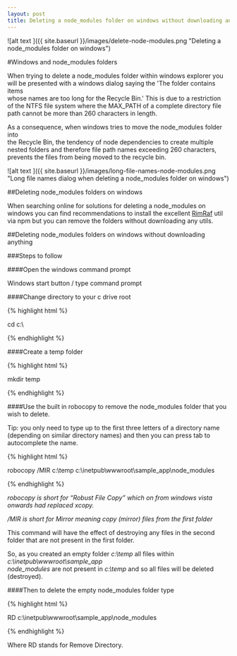 ```yaml
---
layout: post
title: Deleting a node_modules folder on windows without downloading anything
---
```


![alt text ]({{ site.baseurl }}/images/delete-node-modules.png "Deleting a  
node_modules folder on windows")

#Windows and node_modules folders

When trying to delete a node\_modules folder within windows explorer you  
will be presented with a windows dialog saying the 'The folder contains items  
whose names are too long for the Recycle Bin.' This is due to a restriction  
of the NTFS file system where the MAX_PATH of a complete directory file  
path cannot be more than 260 characters in length.

As a consequence, when windows tries to move the node_modules folder into  
the Recycle Bin, the tendency of node dependencies to create multiple  
nested folders and therefore file path names exceeding 260 characters,  
prevents the files from being moved to the recycle bin.

![alt text ]({{ site.baseurl }}/images/long-file-names-node-modules.png "Long file names dialog 
when deleting a node_modules folder on windows")

##Deleting node_modules folders on windows

When searching online for solutions for deleting a node\_modules on windows you can find 
recommendations to install the excellent <a href="https://github.com/isaacs/rimraf">RimRaf</a> 
util via npm but you can remove the folders without downloading any utils.

##Deleting node_modules folders on windows without downloading anything

###Steps to follow

####Open the windows command prompt

Windows start button / type command prompt

####Change directory to your c drive root

{% highlight html %}

cd c:\

{% endhighlight %}

####Create a temp folder

{% highlight html %}

mkdir temp

{% endhighlight %}

####Use the built in robocopy to remove the node_modules folder that you wish to delete.

Tip: you only need to type up to the first three letters of a directory name (depending on 
similar directory names) and then you can press tab to autocomplete the name.

{% highlight html %}

robocopy /MIR c:\temp c:\inetpub\wwwroot\sample_app\node_modules

{% endhighlight %}

*robocopy is short for “Robust File Copy” which on from windows vista onwards had replaced 
xcopy.* 

*/MIR is short for Mirror meaning copy (mirror) files from the first folder*

This command will have the effect of destroying any files in the second folder that are 
not present in the first folder.

So, as you created an empty folder *c:\temp* all files within *c:\inetpub\wwwroot\sample_app\
node\_modules* are not present in *c:\temp* and so all files will be deleted (destroyed).

####Then to delete the empty node_modules folder type

{% highlight html %}

RD c:\inetpub\wwwroot\sample_app\node_modules

{% endhighlight %}

Where RD stands for Remove Directory.
